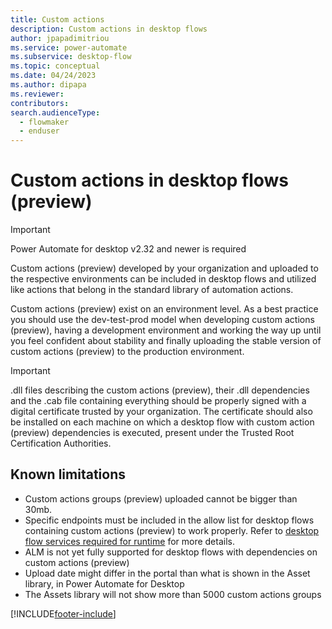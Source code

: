 ```yaml
---
title: Custom actions
description: Custom actions in desktop flows	
author: jpapadimitriou
ms.service: power-automate
ms.subservice: desktop-flow
ms.topic: conceptual
ms.date: 04/24/2023
ms.author: dipapa
ms.reviewer: 
contributors:
search.audienceType: 
  - flowmaker
  - enduser
---
```


# Custom actions in desktop flows (preview)

> [!IMPORTANT]
> Power Automate for desktop v2.32 and newer is required

Custom actions (preview) developed by your organization and uploaded to the respective environments can be included in desktop flows and utilized like actions that belong in the standard library of automation actions. 

Custom actions (preview) exist on an environment level. As a best practice you should use the dev-test-prod model when developing custom actions (preview), having a development environment and working the way up until you feel confident about stability and finally uploading the stable version of custom actions (preview) to the production environment.

> [!IMPORTANT]
> .dll files describing the custom actions (preview), their .dll dependencies and the .cab file containing everything should be properly signed with a digital certificate trusted by your organization. The certificate should also be installed on each machine on which a desktop flow with custom action (preview) dependencies is executed, present under the Trusted Root Certification Authorities.

## Known limitations
- Custom actions groups (preview) uploaded cannot be bigger than 30mb.
- Specific endpoints must be included in the allow list for desktop flows containing custom actions (preview) to work properly. 
Refer to [desktop flow services required for runtime](../ip-address-configuration.md#desktop-flows-services-required-for-runtime) for more details.
- ALM is not yet fully supported for desktop flows with dependencies on custom actions (preview)
- Upload date might differ in the portal than what is shown in the Asset library, in Power Automate for Desktop
- The Assets library will not show more than 5000 custom actions groups


[!INCLUDE[footer-include](../includes/footer-banner.md)]
